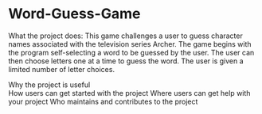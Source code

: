 # Word-Guess-Game

What the project does:
	This game challenges a user to guess character names associated with the television series Archer.  The game begins with the program self-selecting a word to be guessed by the user.  The user can then choose letters one at a time to guess the word.  The user is given a limited number of letter choices.

Why the project is useful	
How users can get started with the project
Where users can get help with your project
Who maintains and contributes to the project